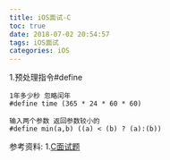 ```yaml
---
title: iOS面试-C
toc: true
date: 2018-07-02 20:54:57
tags: iOS面试
categories: iOS
---
```

1.预处理指令#define
<!-- more -->
	
	1年多少秒 忽略闰年
	#define time (365 * 24 * 60 * 60) 
	
	输入两个参数 返回参数较小的
	#define min(a,b) ((a) < (b) ? (a):(b))

参考资料:
1.[C面试题](https://www.jianshu.com/p/617d07ba2055)